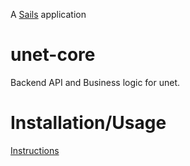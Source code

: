 A [Sails](http://sailsjs.org) application

# unet-core

Backend API and Business logic for unet.

# Installation/Usage

[Instructions](https://github.com/acwilson96/unet)
